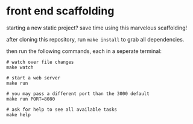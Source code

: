 # front end scaffolding

starting a new static project? save time using this marvelous scaffolding!

after cloning this repository, run `make install` to grab all dependencies.

then run the following commands, each in a seperate terminal:

```shell
# watch over file changes
make watch
```

```shell
# start a web server
make run

# you may pass a different port than the 3000 default
make run PORT=8080
```

```shell
# ask for help to see all available tasks
make help
```
